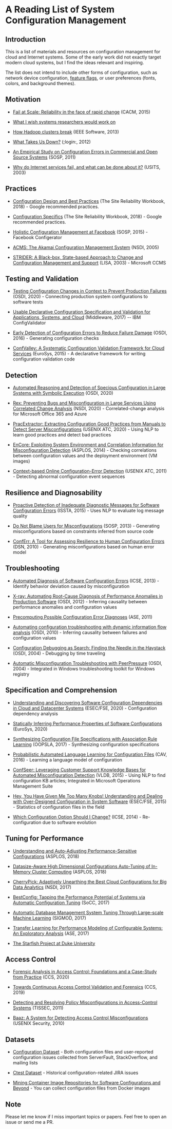 # A Reading List of System Configuration Management

## Introduction

This is a list of materials and resources on configuration management for cloud and Internet systems. Some of the early work did not exactly target modern cloud systems, but I find the ideas relevant and inspiring. 

The list does not intend to include other forms of configuration, such as network device configuration, [feature flags](https://www.cs.cmu.edu/~ckaestne/pdf/icseseip20.pdf), or user preferences (fonts, colors, and background themes).

## Motivation

* [Fail at Scale: Reliability in the face of rapid change](https://queue.acm.org/detail.cfm?id=2839461) (CACM, 2015)

* [What I wish systems researchers would work on](http://matt-welsh.blogspot.com/2013/05/what-i-wish-systems-researchers-would.html)

* [How Hadoop clusters break](https://ieeexplore.ieee.org/document/6216347) (IEEE Software, 2013)

* [What Takes Us Down?](https://www.usenix.org/system/files/login/articles/login1210_kendrick.pdf) (;login:, 2012)

* [An Empirical Study on Configuration Errors in Commercial and Open Source Systems](http://opera.ucsd.edu/paper/sosp11-yin.pdf) (SOSP, 2011)

* [Why do Internet services fail, and what can be done about it?](http://roc.cs.berkeley.edu/papers/usits03.pdf) (USITS, 2003)


## Practices

* [Configuration Design and Best Practices](https://sre.google/workbook/configuration-design/) (The Site Reliability Workbook, 2018) - Google recommended practices.

* [Configuration Specifics](https://sre.google/workbook/configuration-specifics/) (The Site Reliability Workbook, 2018) - Google recommended practices.

* [Holistic Configuration Management at Facebook](http://sigops.org/s/conferences/sosp/2015/current/2015-Monterey/printable/008-tang.pdf) (SOSP, 2015) - Facebook Configerator

* [ACMS: The Akamai Configuration Management System](https://www.usenix.org/legacy/publications/library/proceedings/nsdi05/tech/full_papers/sherman/sherman.pdf) (NSDI, 2005)

* [STRIDER: A Black-box, State-based Approach to Change and Configuration Management and Support](https://www.usenix.org/legacy/publications/library/proceedings/lisa03/tech/wang/wang.pdf) (LISA, 2003) - Microsoft CCMS


## Testing and Validation

* [Testing Configuration Changes in Context to Prevent Production Failures](https://tianyin.github.io/pub/ctest.pdf) (OSDI, 2020) - Connecting production system configurations to software tests

* [Usable Declarative Configuration Specification and Validation for Applications, Systems, and Cloud](https://dl.acm.org/doi/abs/10.1145/3154448.3154453) (Middleware, 2017) -- IBM ConfigValidator

* [Early Detection of Configuration Errors to Reduce Failure Damage](https://tianyin.github.io/pub/pcheck.pdf) (OSDI, 2016) - Generating configuration checks

* [ConfValley: A Systematic Configuration Validation Framework for Cloud Services](https://www.cs.jhu.edu/~huang/paper/confvalley-eurosys15.pdf) (EuroSys, 2015) - A declarative framework for writing configuration validation code 


## Detection

* [Automated Reasoning and Detection of Specious Configuration in Large Systems with Symbolic Execution](https://www.usenix.org/system/files/osdi20-hu.pdf) (OSDI, 2020)

* [Rex: Preventing Bugs and Misconfiguration in Large Services Using Correlated Change Analysis](https://www.usenix.org/system/files/nsdi20-paper-mehta.pdf) (NSDI, 2020) - Correlated-change analysis for Microsoft Office 365 and Azure

* [PracExtractor: Extracting Configuration Good Practices from Manuals to Detect Server Misconfigurations](https://www.usenix.org/conference/atc20/presentation/xiang) (USENIX ATC, 2020) - Using NLP to learn good practices and detect bad practices

* [EnCore: Exploiting System Environment and Correlation Information for Misconfiguration Detection](https://tianyin.github.io/pub/encore.pdf) (ASPLOS, 2014) - Checking correlations between configuration values and the deployment environment (VM images)

* [Context-based Online Configuration-Error Detection](https://www.usenix.org/legacy/event/atc11/tech/final_files/Yuan.pdf) (USENIX ATC, 2011) - Detecting abnormal configuration event sequences


## Resilience and Diagnosability

* [Proactive Detection of Inadequate Diagnostic Messages for Software Configuration Errors](https://homes.cs.washington.edu/~mernst/pubs/inadequate-diagnostics-issta2015-abstract.html) (ISSTA, 2015) - Uses NLP to evaluate log message quality

* [Do Not Blame Users for Misconfigurations](https://tianyin.github.io/pub/spex.pdf) (SOSP, 2013) - Generating misconfigurations based on constraints inferred from source code

* [ConfErr: A Tool for Assessing Resilience to Human Configuration Errors](https://dslab.epfl.ch/research/conferr/) (DSN, 2010) - Generating misconfigurations based on human error model


## Troubleshooting

* [Automated Diagnosis of Software Configuration Errors](https://homes.cs.washington.edu/~mernst/pubs/configuration-errors-icse2013.pdf) (ICSE, 2013) - Identify behavior deviation caused by misconfiguration

* [X-ray: Automating Root-Cause Diagnosis of Performance Anomalies in Production Software](https://www.usenix.org/conference/osdi12/technical-sessions/presentation/attariyan) (OSDI, 2012) - Inferring causality between performance anomalies and configuration values

* [Precomputing Possible Configuration Error Diagnoses](https://asrabkin.bitbucket.io/papers/ase11.pdf) (ASE, 2011)

* [Automating configuration troubleshooting with dynamic information flow analysis](https://www.usenix.org/legacy/events/osdi10/tech/full_papers/Attariyan.pdf) (OSDI, 2010) - Inferring causality between failures and configuration values

* [Configuration Debugging as Search: Finding the Needle in the Haystack](https://www.usenix.org/legacy/publications/library/proceedings/osdi04/tech/full_papers/whitaker/whitaker.pdf) (OSDI, 2004) - Debugging by time traveling

* [Automatic Misconfiguration Troubleshooting with PeerPressure](https://www.usenix.org/legacy/events/osdi04/tech/full_papers/wang/wang.pdf) (OSDI, 2004) - Integrated in Windows troubleshooting toolkit for Windows registry


## Specification and Comprehension

* [Understanding and Discovering Software Configuration Dependencies in Cloud and Datacenter Systems](https://tianyin.github.io/pub/cdep.pdf) (ESEC/FSE, 2020) - Configuration dependency analysis

* [Statically Inferring Performance Properties of Software Configurations](https://dl.acm.org/doi/abs/10.1145/3342195.3387520) (EuroSys, 2020)

* [Synthesizing Configuration File Specifications with Association Rule Learning](https://ennanzhai.github.io/pub/configv-oopsla17.pdf) (OOPSLA, 2017) - Synthesizing configuration specifications

* [Probabilistic Automated Language Learning for Configuration Files](http://www.cs.yale.edu/homes/piskac/papers/2016SantolucitoETALConfigC.pdf) (CAV, 2016) - Learning a language model of configuration

* [ConfSeer: Leveraging Customer Support Knowledge Bases for Automated Misconfiguration Detection](http://www.vldb.org/pvldb/vol8/p1828-potharaju.pdf) (VLDB, 2015) - Using NLP to find configuration KB articles; Integrated in Microsoft Operations Management Suite

* [Hey, You Have Given Me Too Many Knobs! Understanding and Dealing with Over-Designed Configuration in System Software](https://tianyin.github.io/pub/knobs.pdf) (ESEC/FSE, 2015) - Statistics of configuration files in the field

* [Which Configuration Option Should I Change?](https://zhang-sai.github.io/pdf/zhang-icse14.pdf) (ICSE, 2014) - Re-configuration due to software evolution


## Tuning for Performance

* [Understanding and Auto-Adjusting Performance-Sensitive Configurations](https://people.cs.uchicago.edu/~shanlu/paper/asplos18_smartconf.pdf) (ASPLOS, 2018)

* [Datasize-Aware High Dimensional Configurations Auto-Tuning of In-Memory Cluster Computing](https://dl.acm.org/doi/10.1145/3173162.3173187) (ASPLOS, 2018)

* [CherryPick: Adaptively Unearthing the Best Cloud Configurations for Big Data Analytics](https://www.usenix.org/conference/nsdi17/technical-sessions/presentation/alipourfard) (NSDI, 2017)

* [BestConfig: Tapping the Performance Potential of Systems via Automatic Configuration Tuning](https://arxiv.org/pdf/1710.03439.pdf) (SoCC, 2017)

* [Automatic Database Management System Tuning Through Large-scale Machine Learning](https://www.cs.cmu.edu/~ggordon/van-aken-etal-parameters.pdf) (SIGMOD, 2017)

* [Transfer Learning for Performance Modeling of Configurable Systems: An Exploratory Analysis](https://arxiv.org/pdf/1709.02280.pdf) (ASE, 2017)

* [The Starfish Project at Duke University](http://www2.cs.duke.edu/starfish/)


## Access Control

* [Forensic Analysis in Access Control: Foundations and a Case-Study from Practice](https://dl.acm.org/doi/abs/10.1145/3372297.3417860) (CCS, 2020)

* [Towards Continuous Access Control Validation and Forensics](https://tianyin.github.io/pub/pdiff.pdf) (CCS, 2019)

* [Detecting and Resolving Policy Misconfigurations in Access-Control Systems](https://dl.acm.org/doi/abs/10.1145/1952982.1952984) (TISSEC, 2011)

* [Baaz: A System for Detecting Access Control Misconfigurations](https://www.usenix.org/conference/usenixsecurity10/baaz-system-detecting-access-control-misconfigurations) (USENIX Security, 2010)


## Datasets

* [Configuration Dataset](https://github.com/tianyin/configuration_datasets) - Both configuration files and user-reported configuration issues collected from ServerFault, StackOverflow, and mailing lists

* [Ctest Dataset](https://github.com/xlab-uiuc/openctest/tree/main/data) - Historical configuration-related JIRA issues

* [Mining Container Image Repositories for Software Configurations and Beyond](https://tianyin.github.io/pub/icse-nier18.pdf) - You can collect configuration files from Docker images 


## Note

Please let me know if I miss important topics or papers. Feel free to open an issue or send me a PR.

